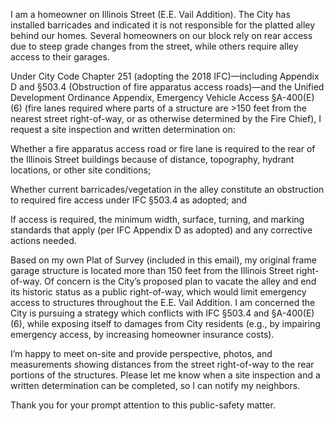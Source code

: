 I am a homeowner on Illinois Street (E.E. Vail Addition). The City has installed barricades and indicated it is not responsible for the platted alley behind our homes. Several homeowners on our block rely on rear access due to steep grade changes from the street, while others require alley access to their garages.

Under City Code Chapter 251 (adopting the 2018 IFC)—including Appendix D and §503.4 (Obstruction of fire apparatus access roads)—and the Unified Development Ordinance Appendix, Emergency Vehicle Access §A-400(E)(6) (fire lanes required where parts of a structure are >150 feet from the nearest street right-of-way, or as otherwise determined by the Fire Chief), I request a site inspection and written determination on:

Whether a fire apparatus access road or fire lane is required to the rear of the Illinois Street buildings because of distance, topography, hydrant locations, or other site conditions;


Whether current barricades/vegetation in the alley constitute an obstruction to required fire access under IFC §503.4 as adopted; and


If access is required, the minimum width, surface, turning, and marking standards that apply (per IFC Appendix D as adopted) and any corrective actions needed.


Based on my own Plat of Survey (included in this email), my original frame garage structure is located more than 150 feet from the Illinois Street right-of-way. Of concern is the City’s proposed plan to vacate the alley and end its historic status as a public right-of-way, which would limit emergency access to structures throughout the E.E. Vail Addition. I am concerned the City is pursuing a strategy which conflicts with IFC §503.4 and §A-400(E)(6), while exposing itself to damages from City residents (e.g., by impairing emergency access, by increasing homeowner insurance costs).

I’m happy to meet on-site and provide perspective, photos, and measurements showing distances from the street right-of-way to the rear portions of the structures. Please let me know when a site inspection and a written determination can be completed, so I can notify my neighbors.

Thank you for your prompt attention to this public-safety matter.